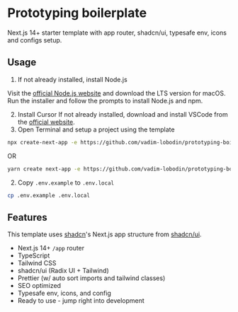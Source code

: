 # Prototyping boilerplate

Next.js 14+ starter template with app router, shadcn/ui, typesafe env, icons and configs setup.

## Usage

1. If not already installed, install Node.js

Visit the [official Node.js website](https://nodejs.org/) and download the LTS version for macOS.
Run the installer and follow the prompts to install Node.js and npm.

2. Install Cursor
   If not already installed, download and install VSCode from the [official website](https://www.cursor.com/).
3. Open Terminal and setup a project using the template


```bash
npx create-next-app -e https://github.com/vadim-lobodin/prototyping-boilerplate
```

OR

```bash
yarn create next-app -e https://github.com/vadim-lobodin/prototyping-boilerplate
```


2. Copy `.env.example` to `.env.local`

```bash
cp .env.example .env.local
```

## Features

This template uses [shadcn](https://github.com/shadcn)'s Next.js app structure from [shadcn/ui](https://ui.shadcn.com/).

- Next.js 14+ `/app` router
- TypeScript
- Tailwind CSS
- shadcn/ui (Radix UI + Tailwind)
- Prettier (w/ auto sort imports and tailwind classes)
- SEO optimized
- Typesafe env, icons, and config
- Ready to use - jump right into development


